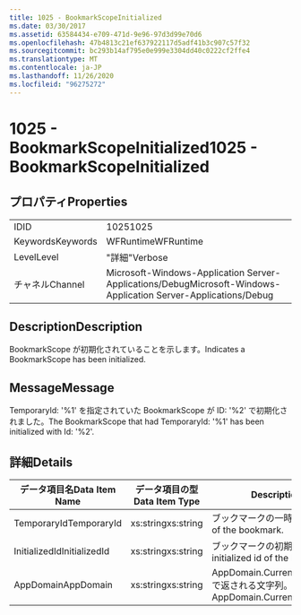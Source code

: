 ```yaml
---
title: 1025 - BookmarkScopeInitialized
ms.date: 03/30/2017
ms.assetid: 63584434-e709-471d-9e96-97d3d99e70d6
ms.openlocfilehash: 47b4813c21ef637922117d5adf41b3c907c57f32
ms.sourcegitcommit: bc293b14af795e0e999e3304dd40c0222cf2ffe4
ms.translationtype: MT
ms.contentlocale: ja-JP
ms.lasthandoff: 11/26/2020
ms.locfileid: "96275272"
---
```

# <a name="1025---bookmarkscopeinitialized"></a><span data-ttu-id="36376-102">1025 - BookmarkScopeInitialized</span><span class="sxs-lookup"><span data-stu-id="36376-102">1025 - BookmarkScopeInitialized</span></span>

## <a name="properties"></a><span data-ttu-id="36376-103">プロパティ</span><span class="sxs-lookup"><span data-stu-id="36376-103">Properties</span></span>  
  
|||  
|-|-|  
|<span data-ttu-id="36376-104">ID</span><span class="sxs-lookup"><span data-stu-id="36376-104">ID</span></span>|<span data-ttu-id="36376-105">1025</span><span class="sxs-lookup"><span data-stu-id="36376-105">1025</span></span>|  
|<span data-ttu-id="36376-106">Keywords</span><span class="sxs-lookup"><span data-stu-id="36376-106">Keywords</span></span>|<span data-ttu-id="36376-107">WFRuntime</span><span class="sxs-lookup"><span data-stu-id="36376-107">WFRuntime</span></span>|  
|<span data-ttu-id="36376-108">Level</span><span class="sxs-lookup"><span data-stu-id="36376-108">Level</span></span>|<span data-ttu-id="36376-109">"詳細"</span><span class="sxs-lookup"><span data-stu-id="36376-109">Verbose</span></span>|  
|<span data-ttu-id="36376-110">チャネル</span><span class="sxs-lookup"><span data-stu-id="36376-110">Channel</span></span>|<span data-ttu-id="36376-111">Microsoft-Windows-Application Server-Applications/Debug</span><span class="sxs-lookup"><span data-stu-id="36376-111">Microsoft-Windows-Application Server-Applications/Debug</span></span>|  
  
## <a name="description"></a><span data-ttu-id="36376-112">Description</span><span class="sxs-lookup"><span data-stu-id="36376-112">Description</span></span>  

 <span data-ttu-id="36376-113">BookmarkScope が初期化されていることを示します。</span><span class="sxs-lookup"><span data-stu-id="36376-113">Indicates a BookmarkScope has been initialized.</span></span>  
  
## <a name="message"></a><span data-ttu-id="36376-114">Message</span><span class="sxs-lookup"><span data-stu-id="36376-114">Message</span></span>  

 <span data-ttu-id="36376-115">TemporaryId: '%1' を指定されていた BookmarkScope が ID: '%2' で初期化されました。</span><span class="sxs-lookup"><span data-stu-id="36376-115">The BookmarkScope that had TemporaryId: '%1' has been initialized with Id: '%2'.</span></span>  
  
## <a name="details"></a><span data-ttu-id="36376-116">詳細</span><span class="sxs-lookup"><span data-stu-id="36376-116">Details</span></span>  
  
|<span data-ttu-id="36376-117">データ項目名</span><span class="sxs-lookup"><span data-stu-id="36376-117">Data Item Name</span></span>|<span data-ttu-id="36376-118">データ項目の型</span><span class="sxs-lookup"><span data-stu-id="36376-118">Data Item Type</span></span>|<span data-ttu-id="36376-119">Description</span><span class="sxs-lookup"><span data-stu-id="36376-119">Description</span></span>|  
|--------------------|--------------------|-----------------|  
|<span data-ttu-id="36376-120">TemporaryId</span><span class="sxs-lookup"><span data-stu-id="36376-120">TemporaryId</span></span>|<span data-ttu-id="36376-121">xs:string</span><span class="sxs-lookup"><span data-stu-id="36376-121">xs:string</span></span>|<span data-ttu-id="36376-122">ブックマークの一時 ID。</span><span class="sxs-lookup"><span data-stu-id="36376-122">The temporary id of the bookmark.</span></span>|  
|<span data-ttu-id="36376-123">InitializedId</span><span class="sxs-lookup"><span data-stu-id="36376-123">InitializedId</span></span>|<span data-ttu-id="36376-124">xs:string</span><span class="sxs-lookup"><span data-stu-id="36376-124">xs:string</span></span>|<span data-ttu-id="36376-125">ブックマークの初期化された ID。</span><span class="sxs-lookup"><span data-stu-id="36376-125">The initialized id of the bookmark.</span></span>|  
|<span data-ttu-id="36376-126">AppDomain</span><span class="sxs-lookup"><span data-stu-id="36376-126">AppDomain</span></span>|<span data-ttu-id="36376-127">xs:string</span><span class="sxs-lookup"><span data-stu-id="36376-127">xs:string</span></span>|<span data-ttu-id="36376-128">AppDomain.CurrentDomain.FriendlyName で返される文字列。</span><span class="sxs-lookup"><span data-stu-id="36376-128">The string returned by AppDomain.CurrentDomain.FriendlyName.</span></span>|
